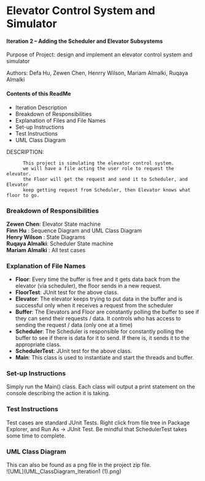 # Elevator Control System and Simulator

#### Iteration 2 – Adding the Scheduler and Elevator Subsystems

Purpose of Project: design and implement an elevator control system and simulator

Authors: Defa Hu, Zewen Chen, Henrry Wilson, Mariam Almalki, Ruqaya Almalki

#### Contents of this ReadMe
- Iteration Description
- Breakdown of Responsibilities
- Explanation of Files and File Names
- Set-up Instructions
- Test Instructions 
- UML Class Diagram

DESCRIPTION: 
  
          This project is simulating the elevator control system.
          we will have a file acting the user role to request the elevator.
          the Floor will get the request and send it to Scheduler, and Elevator
          keep getting request from Scheduler, then Elevator knows what floor to go.


### Breakdown of Responsibilities
**Zewen Chen**: Elevator State machine <br>
**Finn Hu** : Sequence Diagram and UML Class Diagram <br>
**Henry Wilson** : State Diagrams <br>
**Ruqaya Almalki**: Scheduler State machine <br>
**Mariam Almalki** : All test cases<br>

### Explanation of File Names
- **Floor**: Every time the buffer is free and it gets data back from the elevator (via scheduler), the floor sends in a new request.
- **FloorTest**: JUnit test for the above class.
- **Elevator**: The elevator keeps trying to put data in the buffer and is successful only when it receives a request from the scheduler
- **Buffer**: The Elevators and Floor are constantly polling the buffer to see if they can send their requests / data. It controls who has access to sending the request / data (only one at a time)
- **Scheduler**: The Scheduler is responsible for constantly polling the buffer to see if there is data for it to send. If there is, it sends it to the appropriate class. 
- **SchedulerTest**: JUnit test for the above class.
- **Main**: This class is used to instantiate and start the threads and buffer. 

### Set-up Instructions
Simply run the Main() class. Each class will output a print statement on the console describing the action it is taking. 

### Test Instructions 
Test cases are standard JUnit Tests. Right click from file tree in Package Explorer, and Run As -> JUnit Test. Be mindful that SchedulerTest takes some time to complete.

### UML Class Diagram
This can also be found as a png file in the project zip file. <br>
![UML](UML_ClassDiagram_Iteration1 (1).png)

